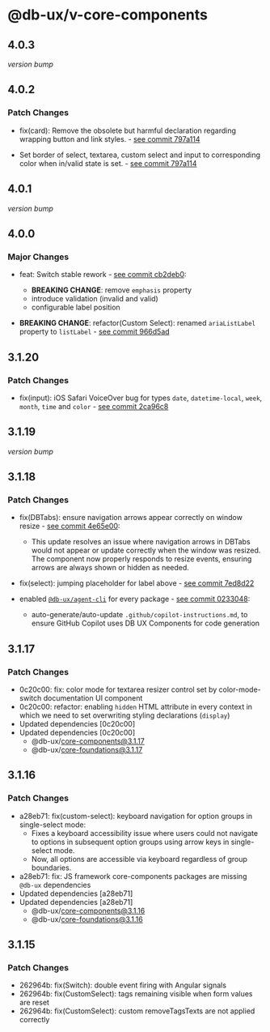 # @db-ux/v-core-components

## 4.0.3

_version bump_


## 4.0.2

### Patch Changes

- fix(card): Remove the obsolete but harmful declaration regarding wrapping button and link styles. - [see commit 797a114](https://github.com/db-ux-design-system/core-web/commit/797a114d7abc680667276f8ffc2f7f4482d89d3e)

- Set border of select, textarea, custom select and input to corresponding color when in/valid state is set. - [see commit 797a114](https://github.com/db-ux-design-system/core-web/commit/797a114d7abc680667276f8ffc2f7f4482d89d3e)

## 4.0.1

_version bump_

## 4.0.0

### Major Changes

- feat: Switch stable rework - [see commit cb2deb0](https://github.com/db-ux-design-system/core-web/commit/cb2deb0f1c54900d1967483aea05d81279c02f59):
  - **BREAKING CHANGE**: remove `emphasis` property
  - introduce validation (invalid and valid)
  - configurable label position

- **BREAKING CHANGE**: refactor(Custom Select): renamed `ariaListLabel` property to `listLabel` - [see commit 966d5ad](https://github.com/db-ux-design-system/core-web/commit/966d5ad01f00d0ca1707cc316a63e2d431fff1e9)

## 3.1.20

### Patch Changes

- fix(input): iOS Safari VoiceOver bug for types `date`, `datetime-local`, `week`, `month`, `time` and `color` - [see commit 2ca96c8](https://github.com/db-ux-design-system/core-web/commit/2ca96c8852b7413f9a3281d69e9c4fc6f79c4f13)

## 3.1.19

_version bump_

## 3.1.18

### Patch Changes

- fix(DBTabs): ensure navigation arrows appear correctly on window resize - [see commit 4e65e00](https://github.com/db-ux-design-system/core-web/commit/4e65e00d280cae18baee03b5a7a9b13eec063835):
  - This update resolves an issue where navigation arrows in DBTabs would not appear or update correctly when the window was resized. The component now properly responds to resize events, ensuring arrows are always shown or hidden as needed.

- fix(select): jumping placeholder for label above - [see commit 7ed8d22](https://github.com/db-ux-design-system/core-web/commit/7ed8d2225102e0e9044437e95917e11eef4bc73f)

- enabled [`@db-ux/agent-cli`](https://www.npmjs.com/package/@db-ux/agent-cli) for every package - [see commit 0233048](https://github.com/db-ux-design-system/core-web/commit/023304869e61f5a506dca66a22d69e5f3d70f4d0):
  - auto-generate/auto-update `.github/copilot-instructions.md`, to ensure GitHub Copilot uses DB UX Components for code generation

## 3.1.17

### Patch Changes

- 0c20c00: fix: color mode for textarea resizer control set by color-mode-switch documentation UI component
- 0c20c00: refactor: enabling `hidden` HTML attribute in every context in which we need to set overwriting styling declarations (`display`)
- Updated dependencies [0c20c00]
- Updated dependencies [0c20c00]
  - @db-ux/core-components@3.1.17
  - @db-ux/core-foundations@3.1.17

## 3.1.16

### Patch Changes

- a28eb71: fix(custom-select): keyboard navigation for option groups in single-select mode:
  - Fixes a keyboard accessibility issue where users could not navigate to options in subsequent option groups using arrow keys in single-select mode.
  - Now, all options are accessible via keyboard regardless of group boundaries.
- a28eb71: fix: JS framework core-components packages are missing `@db-ux` dependencies
- Updated dependencies [a28eb71]
- Updated dependencies [a28eb71]
  - @db-ux/core-components@3.1.16
  - @db-ux/core-foundations@3.1.16

## 3.1.15

### Patch Changes

- 262964b: fix(Switch): double event firing with Angular signals
- 262964b: fix(CustomSelect): tags remaining visible when form values are reset
- 262964b: fix(CustomSelect): custom removeTagsTexts are not applied correctly
